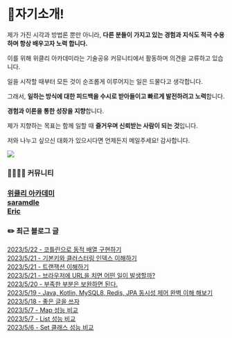
<h1>🙋자기소개!</h1>

제가 가진 시각과 방법론 뿐만 아니라, **다른 분들이 가지고 있는 경험과 지식도 적극 수용하며 항상 배우고자 노력 합니다.**

이를 위해 위클리 아카데미라는 기술공유 커뮤니티에서  활동하며 의견을 교류하고 있습니다.

일을 시작할 때부터 모든 것이 순조롭게 이루어지는 일은 드물다고 생각합니다. 

그래서, **일하는 방식에 대한 피드백을 수시로 받아들이고 빠르게 발전하려고 노력**합니다. 

**경험과 이론을 통한 성장을 지향**합니다.

제가 지향하는 목표는 함께 일할 때 **즐거우며 신뢰받는 사람이 되는 것**입니다.

저와 나누고 싶으신 대화가 있으시다면 언제든지 메일주세요! 감사합니다.


![](https://github-profile-trophy.vercel.app/?username=jungmini0601&theme=flat&no-frame=true&margin-w=30)

<h3>  👨‍👨‍👦‍👦 커뮤니티 <h3>

[위클리 아카데미](https://www.weekly.ac/) <br>
[saramdle](https://discord.gg/aupDwXxfnc) <br>
[Eric](https://discord.com/invite/7qNA6tG) <br>

<h3>✏️ 최근 블로그 글</h3> 

[2023/5/22 - 코틀린으로 동적 배열 구현하기](https://jungmini-laboratory.tistory.com/61) <br>
[2023/5/21 - 기본키와 클러스터링 인덱스 이해하기](https://jungmini-laboratory.tistory.com/60) <br>
[2023/5/21 - 트랜잭션 이해하기](https://jungmini-laboratory.tistory.com/59) <br>
[2023/5/21 - 브라우저에 URL을 치면 어떤 일이 발생할까?](https://jungmini-laboratory.tistory.com/58) <br>
[2023/5/20 - 부족한 부분은 보완하면 된다.](https://jungmini-laboratory.tistory.com/57) <br>
[2023/5/19 - Java, Kotlin, MySQL8, Redis, JPA 동시성 제어 완벽 이해 해보기](https://jungmini-laboratory.tistory.com/56) <br>
[2023/5/18 - 좋은 글을 쓰자](https://jungmini-laboratory.tistory.com/55) <br>
[2023/5/7 - Map 성능 비교](https://jungmini-laboratory.tistory.com/52) <br>
[2023/5/7 - List 성능 비교](https://jungmini-laboratory.tistory.com/51) <br>
[2023/5/6 - Set 클래스 성능 비교](https://jungmini-laboratory.tistory.com/50) <br>
